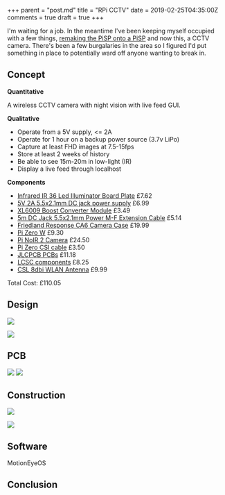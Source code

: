 +++
parent = "post.md"
title = "RPi CCTV"
date = 2019-02-25T04:35:00Z
comments = true
draft = true
+++

I'm waiting for a job. In the meantime I've been keeping myself occupied with a few things, [remaking the PiSP onto a PiSP]() and now this, a CCTV camera. There's been a few burgalaries in the area so I figured I'd put something in place to potentially ward off anyone wanting to break in.

## Concept

**Quantitative**

A wireless CCTV camera with night vision with live feed GUI.

**Qualitative**

- Operate from a 5V supply, <= 2A
- Operate for 1 hour on a backup power source (3.7v LiPo)
- Capture at least FHD images at 7.5-15fps
- Store at least 2 weeks of history
- Be able to see 15m-20m in low-light (IR)
- Display a live feed through localhost

**Components**

- [Infrared IR 36 Led Illuminator Board Plate](https://www.amazon.co.uk/gp/product/B0057DPXI4/ref=ppx_yo_dt_b_asin_title_o00_s00?ie=UTF8&psc=1) £7.62
- [5V 2A 5.5x2.1mm DC jack power supply](https://www.amazon.co.uk/gp/product/B079KCLWSK/ref=ppx_yo_dt_b_asin_title_o01_s00?ie=UTF8&psc=1) £6.99
- [XL6009 Boost Converter Module](https://www.amazon.co.uk/gp/product/B0796N4NB5/ref=ppx_yo_dt_b_asin_title_o02_s00?ie=UTF8&psc=1) £3.49
- [5m DC Jack 5.5x2.1mm Power M-F Extension Cable](https://www.amazon.co.uk/gp/product/B00HYXWD56/ref=ppx_yo_dt_b_asin_title_o03_s01?ie=UTF8&psc=1) £5.14
- [Friedland Response CA6 Camera Case](https://www.amazon.co.uk/gp/product/B002PK0UU8/ref=ppx_yo_dt_b_asin_title_o06_s00?ie=UTF8&psc=1) £19.99
- [Pi Zero W](https://thepihut.com/products/raspberry-pi-zero-w) £9.30
- [Pi NoIR 2 Camera](https://www.modmypi.com/raspberry-pi/camera/camera-boards/raspberry-pi-noir-infrared-camera-board-v2-8mp1080p) £24.50
- [Pi Zero CSI cable](https://www.modmypi.com/raspberry-pi/camera/camera-cables/raspberry-pi-zero-camera-cable-150mm) £3.50
- [JLCPCB PCBs]() £11.18
- [LCSC components]() £8.25
- [CSL 8dbi WLAN Antenna](https://www.amazon.co.uk/gp/product/B00DY5N0LY/ref=oh_aui_search_asin_title?ie=UTF8&psc=1) £9.99

Total Cost: £110.05

## Design

![](https://ftp.cass.si/==QM3ITO4k.png)

![](https://ftp.cass.si/==QM4IDMwA.png)

## PCB

![](https://ftp.cass.si/=UDMxIDMwA.png#50)
![](https://ftp.cass.si/=YDN4kzN5k.png)

## Construction

![](https://ftp.cass.si/zATOyETO5k.jpeg)

![](https://ftp.cass.si/yYDO3MTO5k.jpeg)

## Software

MotionEyeOS

## Conclusion
